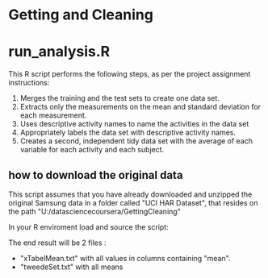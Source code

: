 Getting and Cleaning
====================

# run_analysis.R

This R script performs the following steps, as per the project assignment instructions:

1. Merges the training and the test sets to create one data set.
2. Extracts only the measurements on the mean and standard deviation for each measurement. 
3. Uses descriptive activity names to name the activities in the data set
4. Appropriately labels the data set with descriptive activity names. 
5. Creates a second, independent tidy data set with the average of each variable for each activity and each subject. 

## how to download the original data

This script assumes that you have already downloaded and unzipped the original Samsung data in a folder called "UCI HAR Dataset", that resides on the path "U:/datasciencecoursera/GettingCleaning"

In your R enviroment load and source the script:

The end result will be 2 files :
- "xTabelMean.txt" with all values in columns containing "mean".
- "tweedeSet.txt" with all means
